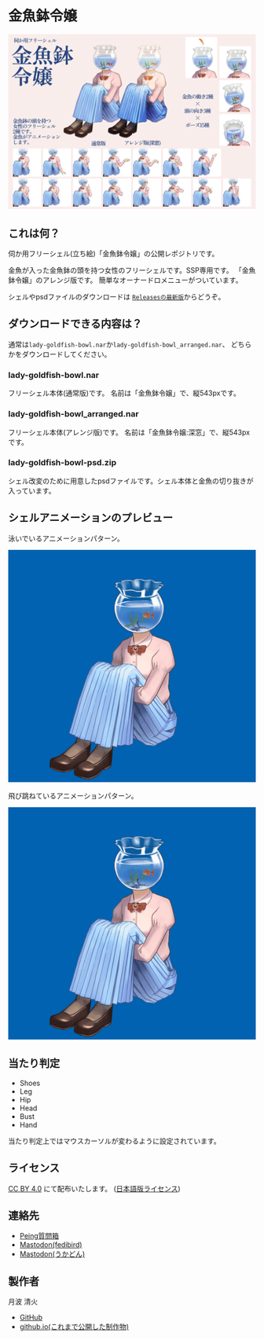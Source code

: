 # 金魚鉢令嬢

![シェル「金魚鉢令嬢」のプレビュー画像。金魚鉢の頭を持った女性の立ち絵の紹介。](doc/pr.png)

## これは何？

伺か用フリーシェル(立ち絵)「金魚鉢令嬢」の公開レポジトリです。

金魚が入った金魚鉢の頭を持つ女性のフリーシェルです。SSP専用です。
「金魚鉢令嬢」のアレンジ版です。
簡単なオーナードロメニューがついています。

シェルやpsdファイルのダウンロードは
[`Releasesの最新版`](https://github.com/tukinami/lady-goldfish-bowl/releases/latest)からどうぞ。

## ダウンロードできる内容は？

通常は`lady-goldfish-bowl.nar`か`lady-goldfish-bowl_arranged.nar`、
どちらかをダウンロードしてください。

### lady-goldfish-bowl.nar

フリーシェル本体(通常版)です。
名前は「金魚鉢令嬢」で、縦543pxです。

### lady-goldfish-bowl\_arranged.nar

フリーシェル本体(アレンジ版)です。
名前は「金魚鉢令嬢:深窓」で、縦543pxです。

### lady-goldfish-bowl-psd.zip

シェル改変のために用意したpsdファイルです。シェル本体と金魚の切り抜きが入っています。

## シェルアニメーションのプレビュー

泳いでいるアニメーションパターン。

![「金魚鉢令嬢」のプレビューアニメーション。金魚鉢の中で金魚が泳いでいる。](doc/preview_animation_normal.gif)

飛び跳ねているアニメーションパターン。

![「金魚鉢令嬢」のプレビューアニメーション。金魚鉢から金魚が飛び跳ねている。](doc/preview_animation_normal.gif)

## 当たり判定

- Shoes
- Leg
- Hip
- Head
- Bust
- Hand

当たり判定上ではマウスカーソルが変わるように設定されています。

## ライセンス

[CC BY 4.0](https://creativecommons.org/licenses/by/4.0/) にて配布いたします。
([日本語版ライセンス](https://creativecommons.org/licenses/by/4.0/deed.ja))

## 連絡先

- [Peing質問箱](https://peing.net/ja/tukinami_seika)
- [Mastodon(fedibird)](https://fedibird.com/@tukinami_seika)
- [Mastodon(うかどん)](https://ukadon.shillest.net/@tukinami_seika)

## 製作者

月波 清火

- [GitHub](https://github.com/tukinami)
- [github.io(これまで公開した制作物)](https://tukinami.github.io)
